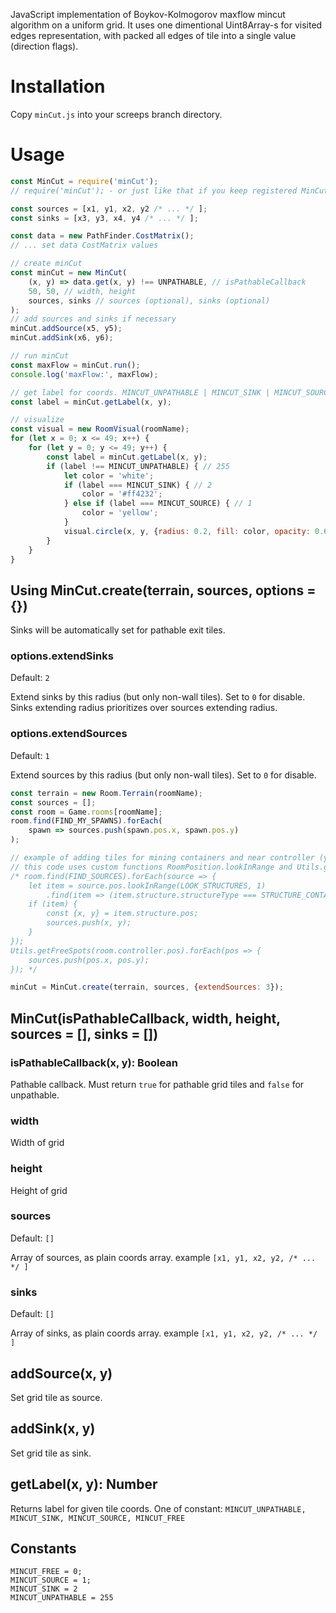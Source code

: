 JavaScript implementation of Boykov-Kolmogorov maxflow mincut algorithm on a uniform grid. It uses one dimentional Uint8Array-s for visited edges representation, with packed all edges of tile into a single value (direction flags).

# Installation

Copy `minCut.js` into your screeps branch directory.

# Usage

```js
const MinCut = require('minCut');
// require('minCut'); - or just like that if you keep registered MinCut class as global

const sources = [x1, y1, x2, y2 /* ... */ ];
const sinks = [x3, y3, x4, y4 /* ... */ ];

const data = new PathFinder.CostMatrix();
// ... set data CostMatrix values

// create minCut
const minCut = new MinCut(
	(x, y) => data.get(x, y) !== UNPATHABLE, // isPathableCallback
	50, 50, // width, height
	sources, sinks // sources (optional), sinks (optional)
);
// add sources and sinks if necessary
minCut.addSource(x5, y5);
minCut.addSink(x6, y6);

// run minCut
const maxFlow = minCut.run();
console.log('maxFlow:', maxFlow);

// get label for coords. MINCUT_UNPATHABLE | MINCUT_SINK | MINCUT_SOURCE | MINCUT_FREE
const label = minCut.getLabel(x, y);

// visualize
const visual = new RoomVisual(roomName);
for (let x = 0; x <= 49; x++) {
	for (let y = 0; y <= 49; y++) {
		const label = minCut.getLabel(x, y);
		if (label !== MINCUT_UNPATHABLE) { // 255
			let color = 'white';
			if (label === MINCUT_SINK) { // 2
				color = '#ff4232';
			} else if (label === MINCUT_SOURCE) { // 1
				color = 'yellow';
			}
			visual.circle(x, y, {radius: 0.2, fill: color, opacity: 0.6});
		}
	}
}
```

## Using MinCut.create(terrain, sources, options = {})

Sinks will be automatically set for pathable exit tiles.

### options.extendSinks

Default: `2`

Extend sinks by this radius (but only non-wall tiles). Set to `0` for disable. Sinks extending radius prioritizes over sources extending radius.

### options.extendSources

Default: `1`

Extend sources by this radius (but only non-wall tiles). Set to `0` for disable.

```js
const terrain = new Room.Terrain(roomName);
const sources = [];
const room = Game.rooms[roomName];
room.find(FIND_MY_SPAWNS).forEach(
	spawn => sources.push(spawn.pos.x, spawn.pos.y)
);

// example of adding tiles for mining containers and near controller (you should not set values for unpathable tiles)
// this code uses custom functions RoomPosition.lookInRange and Utils.getFreeSpots, so just as idea how to populate sources coords
/* room.find(FIND_SOURCES).forEach(source => {
	let item = source.pos.lookInRange(LOOK_STRUCTURES, 1)
		.find(item => (item.structure.structureType === STRUCTURE_CONTAINER));
	if (item) {
		const {x, y} = item.structure.pos;
		sources.push(x, y);
	}
});
Utils.getFreeSpots(room.controller.pos).forEach(pos => {
	sources.push(pos.x, pos.y);
}); */

minCut = MinCut.create(terrain, sources, {extendSources: 3});
```

## MinCut(isPathableCallback, width, height, sources = [], sinks = [])

### isPathableCallback(x, y): Boolean

Pathable callback. Must return `true` for pathable grid tiles and `false` for unpathable.

### width

Width of grid

### height

Height of grid

### sources

Default: `[]`

Array of sources, as plain coords array. example `[x1, y1, x2, y2, /* ... */ ]`

### sinks

Default: `[]`

Array of sinks, as plain coords array. example `[x1, y1, x2, y2, /* ... */ ]`


## addSource(x, y)

Set grid tile as source.

## addSink(x, y)

Set grid tile as sink.

## getLabel(x, y): Number

Returns label for given tile coords. One of constant: `MINCUT_UNPATHABLE, MINCUT_SINK, MINCUT_SOURCE, MINCUT_FREE`

## Constants
```
MINCUT_FREE = 0;
MINCUT_SOURCE = 1;
MINCUT_SINK = 2
MINCUT_UNPATHABLE = 255
```
